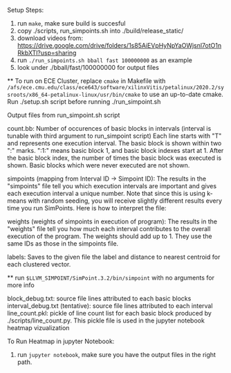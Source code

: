 
Setup Steps:
1. run `make`, make sure build is succesful
2. copy ./scripts, run_simpoints.sh into ./build/release_static/
3. download videos from: https://drive.google.com/drive/folders/1s85AiEVpHyNpYaOWjsnl7otO1nRkbXTl?usp=sharing
4. run `./run_simpoints.sh bball fast 100000000` as an example
5. look under ./bball/fast/100000000 for output files 

** To run on ECE Cluster, replace `cmake` in Makefile with `/afs/ece.cmu.edu/class/ece643/software/xilinxVitis/petalinux/2020.2/sysroots/x86_64-petalinux-linux/usr/bin/cmake`
   to use an up-to-date cmake. Run ./setup.sh script before running ./run_simpoint.sh

Output files from run_simpoint.sh script

count.bb: Number of occurences of basic blocks in intervals (interval is tunable with third argument to run_simpoint script)
          Each line starts with "T" and represents one execution interval. The basic block is shown within two ":" marks. ":1:" 
	  means basic block 1, and basic block indexes start at 1. After the basic block index, the number of times the basic 
	  block was executed is shown. Basic blocks which were never executed are not shown.

simpoints (mapping from Interval ID -> Simpoint ID):  The results in the "simpoints" file tell you which execution intervals 
	  are important and gives each execution interval a unique number. Note that since this is using k-means with random 
	  seeding, you will receive slightly different results every time you run SimPoints. Here is how to interpret the file:

weights (weights of simpoints in execution of program): The results in the "weights" file tell you how much each interval 
	  contributes to the overall execution of the program. The weights should add up to 1. They use the same IDs as those in the simpoints file.

labels: Saves to the given file the label and distance to nearest centroid for each clustered vector.

** run `$LLVM_SIMPOINT/SimPoint.3.2/bin/simpoint` with no arguments for more info

block_debug.txt: source file lines attributed to each basic blocks 
interval_debug.txt (tentative): source file lines attributed to each interval
line_count.pkl: pickle of line count list for each basic block produced by ./scripts/line_count.py. This pickle file is used in the jupyter notebook heatmap vizualization


To Run Heatmap in jupyter Notebook:
  1. run `jupyter notebook`, make sure you have the output files in the right path.
